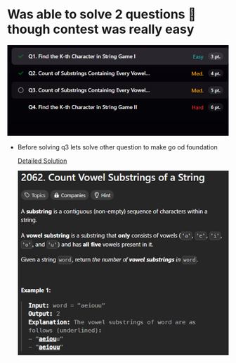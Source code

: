 # Was able to solve 2 questions 🥹 though contest was really easy

![alt text]({3B3E7C3A-5FF1-48A6-A5E4-B0C35A7EBAEB}.png)

- Before solving q3 lets solve other question to make go
  od foundation

  [Detailed Solution](https://leetcode.com/problems/count-vowel-substrings-of-a-string/solutions/1572798/c-o-n-2-to-o-n-detailed-explanation-with-picture)
  
  ![alt text]({DE63E4E5-3CBE-4FAA-A6B7-BCA27E5C24C5}.png)
